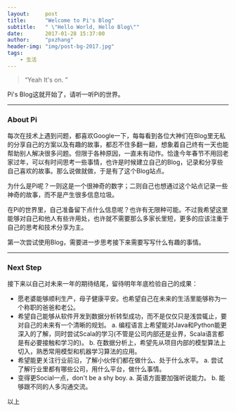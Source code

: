 ```yaml
---
layout:     post
title:      "Welcome to Pi's Blog"
subtitle:   " \"Hello World, Hello Blog\""
date:       2017-01-28 15:37:00
author:     "pxzhang"
header-img: "img/post-bg-2017.jpg"
tags:
    - 生活
---
```



> “Yeah It's on. ”

Pi's Blog这就开始了，请听一听Pi的世界。

---

### About Pi

每次在技术上遇到问题，都喜欢Google一下，每每看到各位大神们在Blog里无私的分享自己的方案以及有趣的故事，都忍不住多翻一翻，想象着自己终有一天也能帮助别人解决很多问题。但限于各种原因，一直未有动作。恰逢今年春节不用回老家过年，可以有时间思考一些事情，也许是时候建立自己的Blog，记录和分享些自己喜欢的故事。那么说做就做，于是有了这个Blog站点。

为什么是Pi呢？一则这是一个很神奇的数字；二则自己也想通过这个站点记录一些神奇的故事，而不是产生很多信息垃圾。

在Pi的世界里，自己准备留下点什么信息呢？也许有无限种可能。不过我希望这里能够对自己和他人有些许用处，也许就不需要那么多家长里短，更多的应该注重于自己的思考和技术分享为主。

第一次尝试使用Blog，需要进一步思考接下来需要写写什么有趣的事情。

---

### Next Step

接下来以自己对未来一年的期待结尾，留待明年年底检验自己的成果：

* 愿老婆能够顺利生产，母子健康平安。也希望自己在未来的生活里能够称为一个称职的爸爸和老公。
* 希望自己能够从软件开发到数据分析转型成功，而不是仅仅只是浅尝辄止，要对自己的未来有一个清晰的规划。
   a. 编程语言上希望能对Java和Python能更深入的了解，同时尝试Scala的学习(不管是公司内部还是业界，Scala语言都是有必要接触和学习的)。
   b. 在数据分析上，希望先从项目内部的模型算法上切入，熟悉常用模型和机器学习算法的应用。
* 希望能更关注行业前沿，了解小伙伴们都在做什么、处于什么水平。
   a. 尝试了解行业里都有哪些公司，用什么平台，做什么事情。
* 变得更Social一点，don't be a shy boy.
   a. 英语方面要加强听说能力。
   b. 能够跟不同的人多沟通交流。
   
以上
